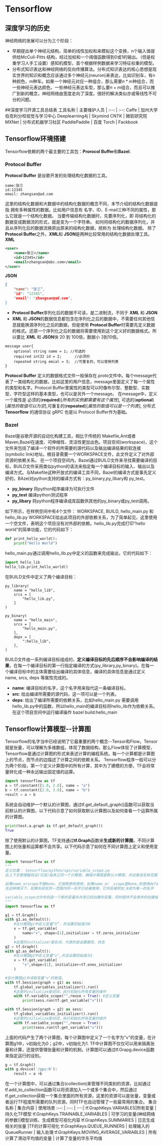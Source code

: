 # Tensorflow
## 深度学习的历史
神经网络的发展可以分为三个阶段：  
* 早期提出单个神经元结构，简单的线性加权和来模拟这个变换，n个输入值提供给McCull-Pitts 结构，经过加权和一个阈值函数得到0或1的输出。（但是权重学习人手工设置）感知机模型，首个根据样例数据来学习特征权重的模型。
* 分布式知识表达和神经网络的反向传播算法。分布式知识表达的核心思想是现实世界的知识和概念应该通过多个神经元(neuron)来表达，比如识别车，有n种颜色，m种车。如果一个神经元对应一种组合，那么需要$n*m$种组合，而一些神经元表达颜色，一些神经元表达车型，那么要$n+m$组合，而且可以推广到新的概念，神经网络由宽度走向了深度。很好的解决类似亦或等线性不可分的问题。

##深度学习开源工具总结表
工具名称 | 主要维护人员 | 
:--: | :--:
Caffe | 加州大学伯克利分校视觉与学习中心
Deeplearning4j | Skymind
CNTK | 微软研究院
MXNet | 分布式机器学习社区
PaddlePaddle | 百度
Torch | Fackbook

## Tensorflow环境搭建
Tensorflow依赖的两个最主要的工具包：**Prorocol Buffer**和**Bazel**.

### Protocol Buffer
**Protocol Buffer** 是谷歌开发的处理结构化数据的工具。
```
name:张三
id:12345
email: zhangsan@ad.com
``` 
这里的结构化数据和大数据中的结构化数据的概念不同，本节介绍的结构化数据是指 拥有多种属性的数据。比如用户信息有 名字、ID、E-mail三种不同的属性，那么它就是一个结构化数据。
当要传输结构化数据时，先要序列化，即 将结构化的数据变成数据流的形式，就是变为一个字符串。 如何将结构化的数据序列化，并且从序列化后的数据流换原出原来的结构化数据，统称为 处理结构化数据。
除了**Protocol Buffer**之外，**XML**和 **JSON**是两种比较常用的结构化数据处理工具。
**XML**
```xml
<user>
    <name>张三</name>
    <id>12345</id>
    <email>zhangsan@abc.com</email>
</user>
```
**JSON**
```json
{
    "name": "张三“,
    "id": "12345",
    "email": "zhangsan@ad.com",
}
```
 * **Protocol Buffer**序列化后的数据不可读，是二进制流，不同于 **XML** 和 **JSON** 
 *  **XML** 和 **JSON**的数据信息都包含在序列化之后的数据中，不需要任何其他信息就能换源序列化之后的数据，但是使用 **Protocol Buffer**时需要先定义数据的格式。还原一个序列化之后的数据将需要使用到这个定义好的数据格式。所以要比  **XML** 和 **JSON**快 20 到 100倍，数据小 3到10倍。
```
message user{
    optional string name = 1; //可选的
    required int32 id = 2;      //必须的
    repeated string emial = 3;  //可重复的，可以使用列表
}
```
**Protocol Buffer** 定义的数据格式文件一般保存在.proto文件中。每个message代表了一类结构化的数据，比如这里的用户信息，message里面定义了每一个属性的类型和名字。Protocol Buffer里属性的类型可以时像布尔型、整数型、实数型、字符型这样的基本类型，也可以是另外一个message。
在message中，定义一个属性是 必须的(**required**)[*所有的实例都需要有这个属性*], 可选的(**optional**)[*属性的取值可以为空*],可重复的(**repeated**)[*属性的取值可以是一个列表*],
分布式 **Tensorflow** 的通信协议 gRPC 也是以 Protocol Buffer作为基础。

### Bazel

Bazel是谷歌开源的自动化构建工具，相比于传统的 Makefile,Ant或者Maven,Bazel在速度、可伸缩性、灵活性更加出色。项目空间(workspace)，这个文件夹包括了编译一个软件的所需要的源代码以及输出编译结果的软连接(symbolic link)地址。根目录需要一个WORKSPACE文件，此文件定义了对外部资源的依赖关系。
在一个项目空间内，Bazel通过BUILD文件来寻找需要编译的目标，BUILD文件采用类似python的语法来指定每一个编译目标的输入、输出以及编译方式。与Makefile这种开放式的编译工具不同，Bazel的编译方式是事先定义好的，BAzel对python支持的编译方式有：py_binary,py_libary和 py_test。
* **py_binary** 将python程序编译为可执行文件
* **py_test** 编译python测试程序
* **py_libary** 将python程序编译成库函数供其他的py_binary或py_test调用。

如下所示，在样例空间中有4个文件：
WORKSPACE, BUILD, hello_main.py 和 hello_lib.py
WORKSPACE给出此项目的外部依赖关系，为了简单起见，这里使用一个空文件，表明这个项目没有对外部的依赖。hello_lib.py完成打印“hello world”的简单功能，它的代码如下：
```python
def print_hello_world():
    print("Hello World")
```
hello_main.py通过调用hello_lib.py中定义的函数来完成输出，它的代码如下：
```python
import hello_lib
hello_lib.print_hello_world()
```
在BUILD文件中定义了两个编译目标：
```
py_library(
    name = "hello_lib",
    srcs = [
        "hello_lib.py",
    ]
)

py_binary(
    name = "hello_main",
    srcs = [
        "hello_main.py",
    ],
    deps = [
        ":hello_lib",
    ],
)
```
BUILD文件由一系列编译目标组成的，**定义编译目标的先后顺序不会影响编译的结果**，在每一个编译目标的第一行指定编译的方式(py_library,py_binary)。在每一个编译目标中的主体需要给出编译的具体信息，编译的具体信息是通过定义 name, srcs, deps 等属性完成的。
* **name**: 编译目标的名字，这个名字用来指代这一条编译目标。
* **src**: 给出编译所需要的源代码，这一项可以是一个列表。
* **deps**: 给出了编译所需要的依赖关系，比如hello_main.py 需要调用hello_lib.py中的函数，所以hello_main的编译目标将hello_lib作为依赖关系。在这个项目空间中运行编译操作 bazel build:hello_main

## Tensorflow计算模型--计算图
Tensorflow的名字当中已经说明了它最重要的两个概念--Tensor和Flow。Tensor就是张量，可以理解为多维数组，体现了数据结构，那么Flow体现了计算模型，Tensorflow是通过计算图的形式来表述计算的编程系统。每一个计算都是计算图上的节点，而节点的边描述了计算之间的依赖关系。
Tensorflow程序一般可以分为两个阶段，第一个定义计算图中的所有计算，其中为了建模的方便，TF会将常量转化成一种永远输出固定值的运算。
```python
import tensorflow as tf 
a = tf.constant([1.0, 2.0], name = "a")
b = tf.constant([2.0, 3.0], name = "b")
result = a + b
```
系统会自动维护一个默认的计算图，通过tf.get_default_graph()函数可以获取当前默认的计算图，以下代码示意了如何获取默认计算图以及如何查看一个运算所属的计算图。
```python
print(test.a.graph is tf.get_default_graph())
True
```
除了使用默认的计算图，TF支持通过**tf.Graph**函数来**生成新的计算图**，不同计算图上的张量和运算都不会共享。以下代码示意了如何在不同计算图上定义和使用变量。
```python
import tensorflow as tf
"""
定义位置： tensorflow/python/ops/variable_scope.py
此上下文管理器验证(可选)指来之同一个计算图，确保计算图是默认计算图，并且推送名称范围和变量范围。

如果name_orscope不是None，它按照原样使用，如果name_or _scope是None,则使用default_name,
在这种情况下，如果先前在同一范围内同一名字已经被使用，它将会被附加_N成为唯一的名字

variable_scope允许你创造一个新的变量并共享已经创建的变量，同时提供不会意外的创建或者共享的检查，
"""
import tensorflow as tf

g1 = tf.Graph()
with g1.as_default():
    #在计算图g1中定义变量“V”，并设置初始值为0
    v = tf.get_variable(
        name="v", shape=[1],initializer = tf.zeros_initializer
    )
    #这里的initializer是名词，代表的是设置属性、状态
g2 = tf.Graph()
with g2.as_default():
    #在计算图g2中定义变量"v",并且设置初始值为1
    v = tf.get_variable(
        "v",shape=[1], initializer=tf.ones_initializer
    )

#在计算图g1中读取变量"v"的取值。
with tf.Session(graph = g1) as sess:
    tf.global_variables_initializer().run()
    #这里的initialize是动词，执行初始化所有变量的操作
    with tf.variable_scope("",reuse = True): #定义变量
        print(sess.run(tf.get_variable("v")))

with tf.Session(graph = g2) as sess:
    tf.global_variables_initializer().run()
    #这里的initialize是动词，执行初始化所有变量的操作
    with tf.variable_scope("",reuse = True):
        print(sess.run(tf.get_variable("v")))
```
上面的代码产生了两个计算图，每个计算图中定义了一个名字为"v"的变量，在计算图g1中，v初始化为0；g2中，v初始化为1.
TF中计算图不仅仅可以用来隔离张量和计算，还提供管理张量和计算的机制。计算图可以通过tf.Grapg.device函数来指定运行的设别。
```python
g = tf.Graph()
with g.device('/gpu:0'):
    result = a +b
```
在一个计算图中，可以通过集合(collection)来管理不同类别的资源，比如通过tf.add_to_collection函数可以将资源加入一个或多个集合中，然后通过tf.get_collection获取一个集合里面的所有资源，这里的资源可以是张量，变量或者运行TF程度所需要的队列资源。同时TF也自动管理了一些最常用的集合。
集合名称 | 集合内容 | 使用场景
:--: | :--: | :--:|
tf.GraphKeys.VARIABLES|所有变量 |持久化TF模型
tf.GraphKeys.TRAINABLE_VARIABLES | 可学习的变量(神经网络的参数)|模型训练、生成模型可视化内容
tf.GraphKeys.SUMMARIES | 日志生成相关的张量 |TF的计算可视化
tf.GraphKeys.QUEUE_RUNNERS | 处理输入的QueueRunner | 输入处理
tf.GraphKeys.MOVING_AVERAGE_VARIABLES | 所有计算了滑动平均值的变量 | 计算了变量的华东平均值

